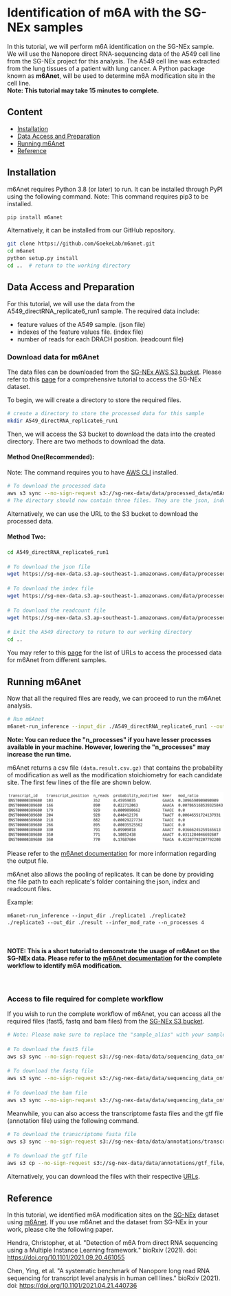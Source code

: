 # **Identification of m6A with the SG-NEx samples** 

In this tutorial, we will perform m6A identification on the SG-NEx sample. We will use the Nanopore direct RNA-sequencing data of the A549 cell line from the SG-NEx project for this analysis. The A549 cell line was extracted from the lung tissues of a patient with lung cancer. A Python package known as **m6Anet**, will be used to determine m6A modification site in the cell line. <br>
**Note: This tutorial may take 15 minutes to complete.** 

## **Content**

- [Installation](#installation)
- [Data Access and Preparation](#data-access-and-preparation)
- [Running m6Anet](#running-m6anet)
- [Reference](#reference)

## **Installation**

m6Anet requires Python 3.8 (or later) to run. It can be installed through PyPI using the following command. Note: This command requires pip3 to be installed. 


```bash
pip install m6anet
```

Alternatively, it can be installed from our GitHub repository.


```bash
git clone https://github.com/GoekeLab/m6anet.git
cd m6anet
python setup.py install
cd ..  # return to the working directory 
```

## **Data Access and Preparation**

For this tutorial, we will use the data from the A549_directRNA_replicate6_run1 sample. The required data include:

- feature values of the A549 sample. (json file)
- indexes of the feature values file. (index file)
- number of reads for each DRACH position. (readcount file)

### **Download data for m6Anet**
The data files can be downloaded from the [SG-NEx AWS S3 bucket](http://sg-nex-data.s3-website-ap-southeast-1.amazonaws.com/). Please refer to this [page](https://github.com/GoekeLab/sg-nex-data/blob/update-docs-aws/docs/AWS_data_access_tutorial.md) for a comprehensive tutorial to access the SG-NEx dataset.

To begin, we will create a directory to store the required files.
```bash
# create a directory to store the processed data for this sample
mkdir A549_directRNA_replicate6_run1 
```

Then, we will access the S3 bucket to download the data into the created directory. There are two methods to download the data. 
<br>

#### **Method One(Recommended):** 
Note: The command requires you to have [AWS CLI](https://aws.amazon.com/cli/) installed.
```bash
# To download the processed data
aws s3 sync --no-sign-request s3://sg-nex-data/data/processed_data/m6Anet/SGNex_A549_directRNA_replicate6_run1 ./A549_directRNA_replicate6_run1
# The directory should now contain three files. They are the json, index and readcount files.
```
Alternatively, we can use the URL to the S3 bucket to download the processed data. 
<br>

#### **Method Two:**
```bash
cd A549_directRNA_replicate6_run1 
 
# To download the json file
wget https://sg-nex-data.s3.ap-southeast-1.amazonaws.com/data/processed_data/m6Anet/SGNex_A549_directRNA_replicate6_run1/data.json  

# To download the index file
wget https://sg-nex-data.s3.ap-southeast-1.amazonaws.com/data/processed_data/m6Anet/SGNex_A549_directRNA_replicate6_run1/data.index

# To download the readcount file
wget https://sg-nex-data.s3.ap-southeast-1.amazonaws.com/data/processed_data/m6Anet/SGNex_A549_directRNA_replicate6_run1/data.readcount

# Exit the A549 directory to return to our working directory
cd ..
```


You may refer to this [page](https://github.com/GoekeLab/sg-nex-data/blob/update-docs-aws/docs/samples_with_RNAmod_data.tsv) for the list of URLs to access the processed data for m6Anet from different samples. 

## **Running m6Anet**

Now that all the required files are ready, we can proceed to run the m6Anet analysis. 


```bash
# Run m6Anet
m6anet-run_inference --input_dir ./A549_directRNA_replicate6_run1 --out_dir ./A549_directRNA_replicate6_run1 --infer_mod_rate --n_processes 4
```
**Note: You can reduce the "n_processes" if you have lesser processes available in your machine. However, lowering the "n_processes" may increase the run time.**


m6Anet returns a csv file `(data.result.csv.gz)` that contains the probability of modification as well as the modification stoichiometry for each candidate site. The first few lines of the file are shown below.


<p align="center">
    <img src="../images/A549_directRNA_replicate6_run1_result.png" alt="result" width="800"/>
</p>

Please refer to the [m6Anet documentation](https://m6anet.readthedocs.io/en/latest/quickstart.html) for more information regarding the output file. 
<br>


m6Anet also allows the pooling of replicates. It can be done by providing the file path to each replicate's folder containing the json, index and readcount files. 

Example:
```
m6anet-run_inference --input_dir ./replicate1 ./replicate2 ./replicate3 --out_dir ./result --infer_mod_rate --n_processes 4
```
<br>

#### **NOTE: This is a short tutorial to demonstrate the usage of m6Anet on the SG-NEx data. Please refer to the [m6Anet documentation](https://m6anet.readthedocs.io/en/latest/quickstart.html) for the complete workflow to identify m6A modification.** 
<br>

### **Access to file required for complete workflow** 

If you wish to run the complete workflow of m6Anet, you can access all the required files (fast5, fastq and bam files) from the [SG-NEx S3 bucket](https://github.com/GoekeLab/sg-nex-data/blob/update-docs-aws/docs/samples.tsv). 


```bash
# Note: Please make sure to replace the "sample_alias" with your sample name

# To download the fast5 file
aws s3 sync --no-sign-request s3://sg-nex-data/data/sequencing_data_ont/fast5/<sample_alias> ./

# To download the fastq file
aws s3 sync --no-sign-request s3://sg-nex-data/data/sequencing_data_ont/fastq/<sample_alias> ./

# To download the bam file
aws s3 sync --no-sign-request s3://sg-nex-data/data/sequencing_data_ont/bam/transcriptome/<sample_alias> ./
```

Meanwhile, you can also access the transcriptome fasta files and the gtf file (annotation file) using the following command.

```bash 
# To download the transcriptome fasta file
aws s3 sync --no-sign-request s3://sg-nex-data/data/annotations/transcriptome_fasta ./ --exclude hg38*

# To download the gtf file
aws s3 cp --no-sign-request s3://sg-nex-data/data/annotations/gtf_file/Homo_sapiens.GRCh38.91.gtf ./
```
Alternatively, you can download the files with their respective [URLs](https://github.com/GoekeLab/sg-nex-data/blob/update-docs-aws/docs/samples.tsv). 


## **Reference**
In this tutorial, we identified m6A modification sites on the [SG-NEx](https://github.com/GoekeLab/sg-nex-data) dataset using [m6Anet](https://github.com/GoekeLab/m6anet). If you use m6Anet and the dataset from SG-NEx in your work, please cite the following paper. 

Hendra, Christopher, et al. "Detection of m6A from direct RNA sequencing using a Multiple Instance Learning framework." bioRxiv (2021). doi:  https://doi.org/10.1101/2021.09.20.461055

Chen, Ying, et al. "A systematic benchmark of Nanopore long read RNA sequencing for transcript level analysis in human cell lines." bioRxiv (2021). doi: https://doi.org/10.1101/2021.04.21.440736